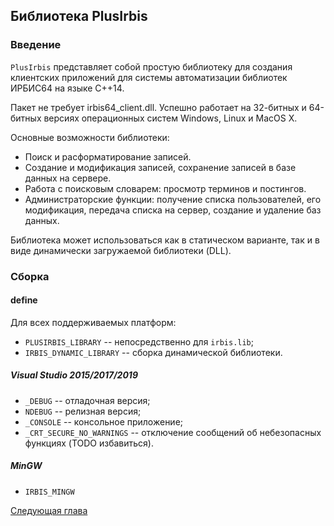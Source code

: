 ﻿## Библиотека PlusIrbis

### Введение

`PlusIrbis` представляет собой простую библиотеку для создания клиентских приложений для системы автоматизации библиотек ИРБИС64 на языке C++14.

Пакет не требует irbis64_client.dll. Успешно работает на 32-битных и 64-битных версиях операционных систем Windows, Linux и MacOS X.

Основные возможности библиотеки:

* Поиск и расформатирование записей.
* Создание и модификация записей, сохранение записей в базе данных на сервере.
* Работа с поисковым словарем: просмотр терминов и постингов.
* Администраторские функции: получение списка пользователей, его модификация, передача списка на сервер, создание и удаление баз данных.

Библиотека может использоваться как в статическом варианте, так и в виде динамически загружаемой библиотеки (DLL).


### Сборка

#### define

Для всех поддерживаемых платформ:

* `PLUSIRBIS_LIBRARY` -- непосредственно для `irbis.lib`;
* `IRBIS_DYNAMIC_LIBRARY` -- сборка динамической библиотеки.

##### Visual Studio 2015/2017/2019

* `_DEBUG` -- отладочная версия;
* `NDEBUG` -- релизная версия;
* `_CONSOLE` -- консольное приложение;
* `_CRT_SECURE_NO_WARNINGS` -- отключение сообщений об небезопасных функциях (TODO избавиться).

##### MinGW

* `IRBIS_MINGW`

[Следующая глава](chapter2.md)
